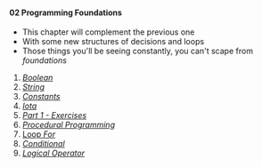 #### 02 Programming Foundations
- This chapter will complement the previous one
- With some new structures of decisions and loops
- Those things you'll be seeing constantly, you can't scape from _foundations_
01. [_Boolean_](https://github.com/rafaelbreno/go4noobs/tree/master/02_programming_foundations/01_boolean)
02. [_String_](https://github.com/rafaelbreno/go4noobs/tree/master/02_programming_foundations/02_string)
03. [_Constants_](https://github.com/rafaelbreno/go4noobs/tree/master/02_programming_foundations/03_const)
04. [_Iota_](https://github.com/rafaelbreno/go4noobs/tree/master/02_programming_foundations/04_iota)
05. [_Part 1 - Exercises_](https://github.com/rafaelbreno/go4noobs/tree/master/02_programming_foundations/05_01_exercises)
06. [_Procedural Programming_](https://github.com/rafaelbreno/go4noobs/tree/master/02_programming_foundations/06_procedural)
07. [Loop _For_](https://github.com/rafaelbreno/go4noobs/tree/master/02_programming_foundations/07_loop_for)
08. [_Conditional_](https://github.com/rafaelbreno/go4noobs/tree/master/02_programming_foundations/08_conditionals)
09. [_Logical Operator_](https://github.com/rafaelbreno/go4noobs/tree/master/02_programming_foundations/09_logical_operators)